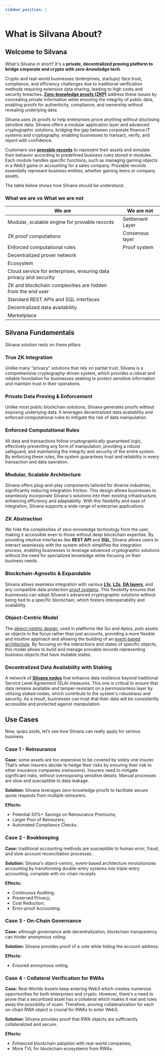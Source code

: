 ```yaml
---
sidebar_position: 1
---
```


# What is Silvana About?
## Welcome to Silvana
What's Silvana in short? It's a **private, decentralized proving platform to bridge corporate and crypto with zero-knowledge tech**.

Crypto and real-world businesses (enterprises, startups) face trust, compliance, and efficiency challenges due to traditional verification methods requiring extensive data sharing, leading to high costs and security breaches. [**Zero-knowledge proofs (ZKP)**](/Documentation/about-silvana/key-concepts/zk-proofs) address these issues by concealing private information while ensuring the integrity of public data, enabling proofs for authenticity, compliance, and ownership without revealing underlying data. 

Silvana uses zk proofs to help enterprises prove anything without disclosing sensitive data. Silvana offers a modular application layer and advanced cryptographic solutions, bridging the gap between corporate finance IT systems and cryptography, enabling businesses to transact, verify, and report with confidence.

Customers use [**provable records**](/Documentation/about-silvana/key-concepts/provable-records) to represent their assets and simulate their behavior according to predefined business rules stored in modules. Each module handles specific functions, such as managing gaming objects in a Web3 game or accounting for a sales company. Provable records essentially represent business entities, whether gaming items or company assets.  

The table below shows how Silvana should be understood.

### What we are vs What we are not

| We are | We are not |
|--------|------------|
| Modular, scalable engine for provable records | Settlement Layer |
| ZK proof computations | Consensus layer |
| Enforced computational rules | Proof system |
| Decentralized prover network | |
| Ecosystem | |
| Cloud service for enterprises, ensuring data privacy and security | |
| ZK and blockchain complexities are hidden from the end user | |
| Standard REST APIs and SQL interfaces | |
| Decentralized data availability | |
| Marketplace | |

## Silvana Fundamentals
Silvana solution rests on these pillars:

### True ZK Integration

Unlike many "privacy" solutions that rely on partial trust, Silvana is a comprehensive cryptography-driven system, which provides a robust and reliable foundation for businesses seeking to protect sensitive information and maintain trust in their operations.

### Private Data Proving & Enforcement

Unlike most public blockchain solutions, Silvana generates proofs without exposing underlying data. It leverages decentralized data availability and enforced computational rules to mitigate the risk of data manipulation.

### Enforced Computational Rules

All data and transactions follow cryptographically guaranteed logic, effectively preventing any form of manipulation, providing a robust safeguard, and maintaining the integrity and security of the entire system. By enforcing these rules, the system guarantees trust and reliability in every transaction and data operation.

### Modular, Scalable Architecture

Silvana offers plug-and-play components tailored for diverse industries, significantly reducing integration friction. This design allows businesses to seamlessly incorporate Silvana's solutions into their existing infrastructure, enhancing efficiency and adaptability. With this flexibility and ease of integration, Silvana supports a wide range of enterprise applications.

### ZK Abstraction

We hide the complexities of zero-knowledge technology from the user, making it accessible even to those without deep blockchain expertise. By providing intuitive interfaces like **REST API** and **SQL**, Silvana allows users to interact seamlessly with the system which simplifies the integration process, enabling businesses to leverage advanced cryptographic solutions without the need for specialized knowledge while focusing on their business needs.

### Blockchain-Agnostic & Expandable

Silvana allows seamless integration with various [**L1s**](/Documentation/glossary#layer-1-l1), [**L2s**](/Documentation/glossary#layer-2-l2), [**DA layers**](/Documentation/glossary#data-availability-da-layers), and any compatible data protection [proof systems](/Documentation/glossary#proof-system). This flexibility ensures that businesses can adopt Silvana's advanced cryptographic solutions without being tied to a specific blockchain, which fosters interoperability and scalability.

### Object-Centric Model

The [object-centric design](/Documentation/about-silvana/key-concepts/object-centric-design-vs-account-centric-design), used in platforms like Sui and Aptos, puts assets as objects in the focus rather than just accounts, providing a more flexible and intuitive approach and allowing the building of an [event-based architecture](/Documentation/glossary#event-based-architecture). By focusing on the interactions and states of specific objects, this model allows to build and manage provable records representing business objects that have mutable states.

### Decentralized Data Availability with Staking

A network of [**Silvana nodes**](/Documentation/architecture/architecture-overview#network-nodes) that enhance data resilience beyond traditional Service Level Agreement (SLA) measures. This one is critical to ensure that data remains available and tamper-resistant on a permissionless layer by utilizing staked nodes, which contribute to the system's robustness and security. As a result, businesses can trust that their data will be consistently accessible and protected against manipulation.

## Use Cases
Now, quips aside, let’s see how Silvana can really apply for serious business.

### Case 1 - Reinsurance

**Case:** some assets are too expensive to be covered by solely one insurer. That’s when insurers decide to hedge their risks by ensuring their risk to other insurance companies (reinsurers). Insurers need to mitigate significant risks, without overexposing sensitive details. Manual processes are slow and susceptible to data leakage.

**Solution:** Silvana leverages zero-knowledge proofs to facilitate secure quote requests from multiple reinsurers.

**Effects:** 
- Potential 20%+ Savings on Reinsurance Premiums;
- Larger Pool of Reinsurers;
- Automated Compliance Checks.

### Case 2 - Bookkeeping

**Case:** traditional accounting methods are susceptible to human error, fraud, and slow account reconciliation processes.

**Solution:** Silvana's object-centric, event-based architecture revolutionizes accounting by transforming double-entry systems into triple-entry accounting, complete with on-chain receipts.

**Effects:**
- Continuous Auditing;
- Preserved Privacy;
- Cost Reduction;
- Error-proof Accounting.

### Case 3 - On-Chain Governance

**Case:** although governance aids decentralization, blockchain transparency can hinder anonymous voting.

**Solution:** Silvana provides proof of a vote while hiding the account address.

**Effects:**
- Ensured anonymous voting.

### Case 4 - Collateral Verification for RWAs

**Case:** Real-Worlds Assets keep entering Web3 which creates numerous opportunities for both enterprises and crypto. However, there's a need to prove that a securitized asset has a collateral which makes it real and rules away the possibility of scam. Therefore, proving collateralization for each on-chain RWA object is crucial for RWAs to enter Web3.

**Solution:** Silvana provides proof that RWA objects are sufficiently collateralized and secure.

**Effects:**
- Enhanced blockchain adoption with real-world companies;
- More TVL for blockchain ecosystems from RWAs.

